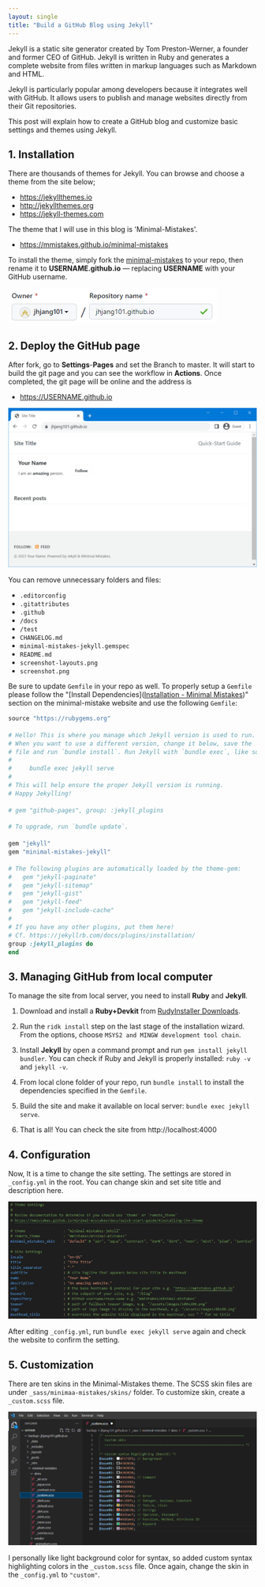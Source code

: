 ```yaml
---
layout: single
title: "Build a GitHub Blog using Jekyll"
---
```


Jekyll is a static site generator created by Tom Preston-Werner, a founder and former CEO of GitHub. Jekyll is written in Ruby and generates a complete website from files written in markup languages such as Markdown and HTML. 

Jekyll is particularly popular among developers because it integrates well with GitHub. It allows users to publish and manage websites directly from their Git repositories. 

This post will explain how to create a GitHub blog and customize basic settings and themes using Jekyll.  

## 1. Installation

There are thousands of themes for Jekyll. You can browse and choose a theme from the site below;

* https://jekyllthemes.io
* http://jekyllthemes.org
* https://jekyll-themes.com

The theme that I will use in this blog is 'Minimal-Mistakes'.

* https://mmistakes.github.io/minimal-mistakes

To install the theme, simply fork the [minimal-mistakes](https://github.com/mmistakes/minimal-mistakes) to your repo, then rename it to **USERNAME.github.io** — replacing **USERNAME** with your GitHub username.

![](assets/2023-02-25-15-47-27-image.png)

## 2. Deploy the GitHub page

After fork, go to **Settings**-**Pages** and set the Branch to master. It will start to build the git page and you can see the workflow in **Actions**. Once completed, the git page will be online and the address is 

* https://USERNAME.github.io

![](assets/2023-02-25-16-05-00-image.png)

You can remove unnecessary folders and files:

- `.editorconfig`
- `.gitattributes`
- `.github`
- `/docs`
- `/test`
- `CHANGELOG.md`
- `minimal-mistakes-jekyll.gemspec`
- `README.md`
- `screenshot-layouts.png`
- `screenshot.png`

Be sure to  update `Gemfile` in your repo as well. To properly setup a `Gemfile` please follow the "[Install Dependencies]([Installation - Minimal Mistakes](https://mmistakes.github.io/minimal-mistakes/docs/installation/#install-dependencies))" section on the minimal-mistake website and use the following `Gemfile`:

```ruby
source "https://rubygems.org"

# Hello! This is where you manage which Jekyll version is used to run.
# When you want to use a different version, change it below, save the
# file and run `bundle install`. Run Jekyll with `bundle exec`, like so:
#
#     bundle exec jekyll serve
#
# This will help ensure the proper Jekyll version is running.
# Happy Jekylling!

# gem "github-pages", group: :jekyll_plugins

# To upgrade, run `bundle update`.

gem "jekyll"
gem "minimal-mistakes-jekyll"

# The following plugins are automatically loaded by the theme-gem:
#   gem "jekyll-paginate"
#   gem "jekyll-sitemap"
#   gem "jekyll-gist"
#   gem "jekyll-feed"
#   gem "jekyll-include-cache"
#
# If you have any other plugins, put them here!
# Cf. https://jekyllrb.com/docs/plugins/installation/
group :jekyll_plugins do
end
```

## 3. Managing GitHub from local computer

To manage the site from local server, you need to install **Ruby** and **Jekyll**. 

1. Download and install a **Ruby+Devkit** from [RudyInstaller Downloads]([Downloads](https://rubyinstaller.org/downloads/)).

2. Run the `ridk install` step on the last stage of the installation wizard.  From the options, choose `MSYS2 and MINGW development tool chain`.

3. Install **Jekyll** by open a command prompt and run `gem install jekyll bundler`. You can check if Ruby and Jekyll is properly installed: `ruby -v` and `jekyll -v`.

4. From local clone folder of your repo, run `bundle install` to install the dependencies specified in the `Gemfile`.

5. Build the site and make it available on local server: `bundle exec jekyll serve`. 

6. That is all! You can check the site from http://localhost:4000

## 4. Configuration

Now, It is a time to change the site setting. The settings are stored in `_config.yml`  in the root. You can change skin and set site title and description here.

![](assets/2023-02-26-22-53-23-image.png)

After editing `_config.yml`, run `bundle exec jekyll serve` again and check the website to confirm the setting.

## 5. Customization

There are ten skins in the Minimal-Mistakes theme. The SCSS skin files are under `_sass/minimaa-mistakes/skins/` folder. To customize skin, create a `_custom.scss` file.

![](assets/2023-03-02-10-41-21-image.png)

I personally like light background color for syntax, so added custom syntax highlighting colors in the `_custom.scss` file. Once again, change the skin in the `_config.yml` to `"custom"`.
